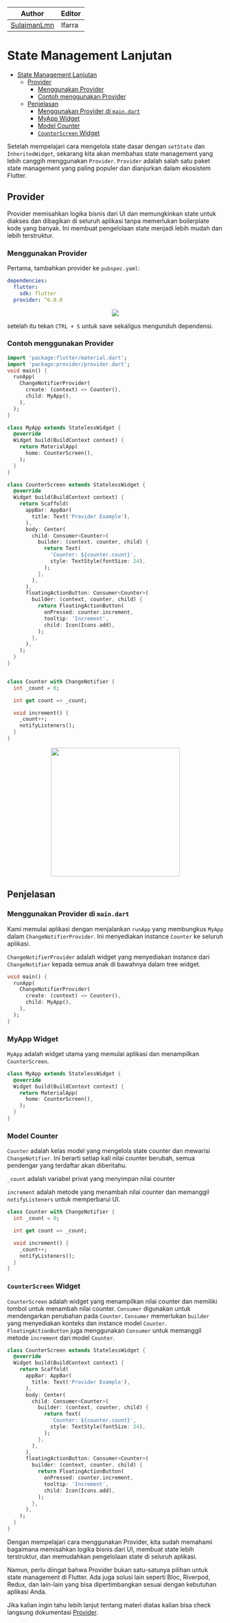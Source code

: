 | Author                                        | Editor |
| --------------------------------------------- | ------ |
| [SulaimanLmn](https://github.com/SulaimanLmn) | Ifarra |

# State Management Lanjutan

- [State Management Lanjutan](#state-management-lanjutan)
  - [Provider](#provider)
    - [Menggunakan Provider](#menggunakan-provider)
    - [Contoh menggunakan Provider](#contoh-menggunakan-provider)
  - [Penjelasan](#penjelasan)
    - [Menggunakan Provider di `main.dart`](#menggunakan-provider-di-maindart)
    - [MyApp Widget](#myapp-widget)
    - [Model Counter](#model-counter)
    - [`CounterScreen` Widget](#counterscreen-widget)

Setelah mempelajari cara mengelola state dasar dengan `setState` dan `InheritedWidget`, sekarang kita akan membahas state management yang lebih canggih menggunakan `Provider`. `Provider` adalah salah satu paket state management yang paling populer dan dianjurkan dalam ekosistem Flutter.

## Provider

Provider memisahkan logika bisnis dari UI dan memungkinkan state untuk diakses dan dibagikan di seluruh aplikasi tanpa memerlukan boilerplate kode yang banyak. Ini membuat pengelolaan state menjadi lebih mudah dan lebih terstruktur.

### Menggunakan Provider

Pertama, tambahkan provider ke `pubspec.yaml`:

```yaml
dependencies:
  flutter:
    sdk: flutter
  provider: ^6.0.0
```

<p align="center">
<img src="assets/provider-package.png">
</p>

setelah itu tekan `CTRL + S` untuk save sekaligus mengunduh dependensi.

### Contoh menggunakan Provider

```dart
import 'package:flutter/material.dart';
import 'package:provider/provider.dart';
void main() {
  runApp(
    ChangeNotifierProvider(
      create: (context) => Counter(),
      child: MyApp(),
    ),
  );
}

class MyApp extends StatelessWidget {
  @override
  Widget build(BuildContext context) {
    return MaterialApp(
      home: CounterScreen(),
    );
  }
}

class CounterScreen extends StatelessWidget {
  @override
  Widget build(BuildContext context) {
    return Scaffold(
      appBar: AppBar(
        title: Text('Provider Example'),
      ),
      body: Center(
        child: Consumer<Counter>(
          builder: (context, counter, child) {
            return Text(
              'Counter: ${counter.count}',
              style: TextStyle(fontSize: 24),
            );
          },
        ),
      ),
      floatingActionButton: Consumer<Counter>(
        builder: (context, counter, child) {
          return FloatingActionButton(
            onPressed: counter.increment,
            tooltip: 'Increment',
            child: Icon(Icons.add),
          );
        },
      ),
    );
  }
}


class Counter with ChangeNotifier {
  int _count = 0;

  int get count => _count;

  void increment() {
    _count++;
    notifyListeners();
  }
}

```

<p align="center">
<img src="assets/provider-counter.gif" width="300">
</p>

## Penjelasan

### Menggunakan Provider di `main.dart`

Kami memulai aplikasi dengan menjalankan `runApp` yang membungkus `MyApp` dalam `ChangeNotifierProvider`. Ini menyediakan instance `Counter` ke seluruh aplikasi.

`ChangeNotifierProvider` adalah widget yang menyediakan instance dari `ChangeNotifier` kepada semua anak di bawahnya dalam tree widget.

```dart
void main() {
  runApp(
    ChangeNotifierProvider(
      create: (context) => Counter(),
      child: MyApp(),
    ),
  );
}
```

### MyApp Widget

`MyApp` adalah widget utama yang memulai aplikasi dan menampilkan `CounterScreen`.

```dart
class MyApp extends StatelessWidget {
  @override
  Widget build(BuildContext context) {
    return MaterialApp(
      home: CounterScreen(),
    );
  }
}
```

### Model Counter

`Counter` adalah kelas model yang mengelola state counter dan mewarisi `ChangeNotifier`. Ini berarti setiap kali nilai counter berubah, semua pendengar yang terdaftar akan diberitahu.

`_count` adalah variabel privat yang menyimpan nilai counter

`increment` adalah metode yang menambah nilai counter dan memanggil `notifyListeners` untuk memperbarui UI.

```dart
class Counter with ChangeNotifier {
  int _count = 0;

  int get count => _count;

  void increment() {
    _count++;
    notifyListeners();
  }
}
```

### `CounterScreen` Widget

`CounterScreen` adalah widget yang menampilkan nilai counter dan memiliki tombol untuk menambah nilai counter. `Consumer` digunakan untuk mendengarkan perubahan pada `Counter`. `Consumer` memerlukan `builder` yang menyediakan konteks dan instance model `Counter`. `FloatingActionButton` juga menggunakan `Consumer` untuk memanggil metode `increment` dari model `Counter`.

```dart
class CounterScreen extends StatelessWidget {
  @override
  Widget build(BuildContext context) {
    return Scaffold(
      appBar: AppBar(
        title: Text('Provider Example'),
      ),
      body: Center(
        child: Consumer<Counter>(
          builder: (context, counter, child) {
            return Text(
              'Counter: ${counter.count}',
              style: TextStyle(fontSize: 24),
            );
          },
        ),
      ),
      floatingActionButton: Consumer<Counter>(
        builder: (context, counter, child) {
          return FloatingActionButton(
            onPressed: counter.increment,
            tooltip: 'Increment',
            child: Icon(Icons.add),
          );
        },
      ),
    );
  }
}
```

Dengan mempelajari cara menggunakan Provider, kita sudah memahami bagaimana memisahkan logika bisnis dari UI, membuat state lebih terstruktur, dan memudahkan pengelolaan state di seluruh aplikasi.

Namun, perlu diingat bahwa Provider bukan satu-satunya pilihan untuk state management di Flutter. Ada juga solusi lain seperti Bloc, Riverpod, Redux, dan lain-lain yang bisa dipertimbangkan sesuai dengan kebutuhan aplikasi Anda.

Jika kalian ingin tahu lebih lanjut tentang materi diatas kalian bisa check langsung dokumentasi [Provider](https://pub.dev/packages/provider).
